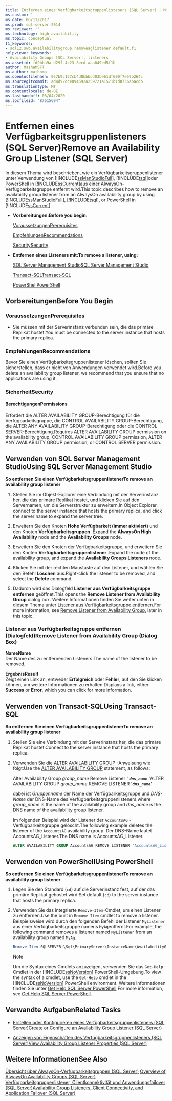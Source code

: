 ```yaml
---
title: Entfernen eines Verfügbarkeitsgruppenlisteners (SQL Server) | Microsoft-Dokumentation
ms.custom: ''
ms.date: 06/13/2017
ms.prod: sql-server-2014
ms.reviewer: ''
ms.technology: high-availability
ms.topic: conceptual
f1_keywords:
- sql12.swb.availabilitygroup.removeaglistener.default.f1
helpviewer_keywords:
- Availability Groups [SQL Server], listeners
ms.assetid: fd9bba9a-d29f-4c23-8ecd-aaa049ed5f1b
author: MashaMSFT
ms.author: mathoma
ms.openlocfilehash: 057b9c137cb4d8bbbdd03be61df600f7e59b264c
ms.sourcegitcommit: ad4d92dce894592a259721a1571b1d8736abacdb
ms.translationtype: MT
ms.contentlocale: de-DE
ms.lasthandoff: 08/04/2020
ms.locfileid: "87615604"
---
```

# <a name="remove-an-availability-group-listener-sql-server"></a><span data-ttu-id="4e7c0-102">Entfernen eines Verfügbarkeitsgruppenlisteners (SQL Server)</span><span class="sxs-lookup"><span data-stu-id="4e7c0-102">Remove an Availability Group Listener (SQL Server)</span></span>
  <span data-ttu-id="4e7c0-103">In diesem Thema wird beschrieben, wie ein Verfügbarkeitsgruppenlistener unter Verwendung von [!INCLUDE[ssManStudioFull](../../../includes/ssmanstudiofull-md.md)], [!INCLUDE[tsql](../../../includes/tsql-md.md)]oder PowerShell in [!INCLUDE[ssCurrent](../../../includes/sscurrent-md.md)]aus einer AlwaysOn-Verfügbarkeitsgruppe entfernt wird.</span><span class="sxs-lookup"><span data-stu-id="4e7c0-103">This topic describes how to remove an availability group listener from an AlwaysOn availability group by using [!INCLUDE[ssManStudioFull](../../../includes/ssmanstudiofull-md.md)], [!INCLUDE[tsql](../../../includes/tsql-md.md)], or PowerShell in [!INCLUDE[ssCurrent](../../../includes/sscurrent-md.md)].</span></span>  
  
-   <span data-ttu-id="4e7c0-104">**Vorbereitungen:**</span><span class="sxs-lookup"><span data-stu-id="4e7c0-104">**Before you begin:**</span></span>  
  
     [<span data-ttu-id="4e7c0-105">Voraussetzungen</span><span class="sxs-lookup"><span data-stu-id="4e7c0-105">Prerequisites</span></span>](#Prerequisites)  
  
     [<span data-ttu-id="4e7c0-106">Empfehlungen</span><span class="sxs-lookup"><span data-stu-id="4e7c0-106">Recommendations</span></span>](#Recommendations)  
  
     [<span data-ttu-id="4e7c0-107">Security</span><span class="sxs-lookup"><span data-stu-id="4e7c0-107">Security</span></span>](#Security)  
  
-   <span data-ttu-id="4e7c0-108">**Entfernen eines Listeners mit:**</span><span class="sxs-lookup"><span data-stu-id="4e7c0-108">**To remove a listener, using:**</span></span>  
  
     [<span data-ttu-id="4e7c0-109">SQL Server Management Studio</span><span class="sxs-lookup"><span data-stu-id="4e7c0-109">SQL Server Management Studio</span></span>](#SSMSProcedure)  
  
     [<span data-ttu-id="4e7c0-110">Transact-SQL</span><span class="sxs-lookup"><span data-stu-id="4e7c0-110">Transact-SQL</span></span>](#TsqlProcedure)  
  
     [<span data-ttu-id="4e7c0-111">PowerShell</span><span class="sxs-lookup"><span data-stu-id="4e7c0-111">PowerShell</span></span>](#PowerShellProcedure)  
  
##  <a name="before-you-begin"></a><a name="BeforeYouBegin"></a> <span data-ttu-id="4e7c0-112">Vorbereitungen</span><span class="sxs-lookup"><span data-stu-id="4e7c0-112">Before You Begin</span></span>  
  
###  <a name="prerequisites"></a><a name="Prerequisites"></a> <span data-ttu-id="4e7c0-113">Voraussetzungen</span><span class="sxs-lookup"><span data-stu-id="4e7c0-113">Prerequisites</span></span>  
  
-   <span data-ttu-id="4e7c0-114">Sie müssen mit der Serverinstanz verbunden sein, die das primäre Replikat hostet.</span><span class="sxs-lookup"><span data-stu-id="4e7c0-114">You must be connected to the server instance that hosts the primary replica.</span></span>  
  
###  <a name="recommendations"></a><a name="Recommendations"></a> <span data-ttu-id="4e7c0-115">Empfehlungen</span><span class="sxs-lookup"><span data-stu-id="4e7c0-115">Recommendations</span></span>  
 <span data-ttu-id="4e7c0-116">Bevor Sie einen Verfügbarkeitsgruppenlistener löschen, sollten Sie sicherstellen, dass er nicht von Anwendungen verwendet wird.</span><span class="sxs-lookup"><span data-stu-id="4e7c0-116">Before you delete an availability group listener, we recommend that you ensure that no applications are using it.</span></span>  
  
###  <a name="security"></a><a name="Security"></a> <span data-ttu-id="4e7c0-117">Sicherheit</span><span class="sxs-lookup"><span data-stu-id="4e7c0-117">Security</span></span>  
  
####  <a name="permissions"></a><a name="Permissions"></a> <span data-ttu-id="4e7c0-118">Berechtigungen</span><span class="sxs-lookup"><span data-stu-id="4e7c0-118">Permissions</span></span>  
 <span data-ttu-id="4e7c0-119">Erfordert die ALTER AVAILABILITY GROUP-Berechtigung für die Verfügbarkeitsgruppe, die CONTROL AVAILABILITY GROUP-Berechtigung, die ALTER ANY AVAILABILITY GROUP-Berechtigung oder die CONTROL SERVER-Berechtigung.</span><span class="sxs-lookup"><span data-stu-id="4e7c0-119">Requires ALTER AVAILABILITY GROUP permission on the availability group, CONTROL AVAILABILITY GROUP permission, ALTER ANY AVAILABILITY GROUP permission, or CONTROL SERVER permission.</span></span>  
  
##  <a name="using-sql-server-management-studio"></a><a name="SSMSProcedure"></a> <span data-ttu-id="4e7c0-120">Verwenden von SQL Server Management Studio</span><span class="sxs-lookup"><span data-stu-id="4e7c0-120">Using SQL Server Management Studio</span></span>  
 <span data-ttu-id="4e7c0-121">**So entfernen Sie einen Verfügbarkeitsgruppenlistener**</span><span class="sxs-lookup"><span data-stu-id="4e7c0-121">**To remove an availability group listener**</span></span>  
  
1.  <span data-ttu-id="4e7c0-122">Stellen Sie im Objekt-Explorer eine Verbindung mit der Serverinstanz her, die das primäre Replikat hostet, und klicken Sie auf den Servernamen, um die Serverstruktur zu erweitern.</span><span class="sxs-lookup"><span data-stu-id="4e7c0-122">In Object Explorer, connect to the server instance that hosts the primary replica, and click the server name to expand the server tree.</span></span>  
  
2.  <span data-ttu-id="4e7c0-123">Erweitern Sie den Knoten **Hohe Verfügbarkeit (immer aktiviert)** und den Knoten **Verfügbarkeitsgruppen** .</span><span class="sxs-lookup"><span data-stu-id="4e7c0-123">Expand the **AlwaysOn High Availability** node and the **Availability Groups** node.</span></span>  
  
3.  <span data-ttu-id="4e7c0-124">Erweitern Sie den Knoten der Verfügbarkeitsgruppe, und erweitern Sie den Knoten **Verfügbarkeitsgruppenlistener** .</span><span class="sxs-lookup"><span data-stu-id="4e7c0-124">Expand the node of the availability group, and expand the **Availability Groups Listeners** node.</span></span>  
  
4.  <span data-ttu-id="4e7c0-125">Klicken Sie mit der rechten Maustaste auf den Listener, und wählen Sie den Befehl **Löschen** aus.</span><span class="sxs-lookup"><span data-stu-id="4e7c0-125">Right-click the listener to be removed, and select the **Delete** command.</span></span>  
  
5.  <span data-ttu-id="4e7c0-126">Dadurch wird das Dialogfeld **Listener aus Verfügbarkeitsgruppe entfernen** geöffnet.</span><span class="sxs-lookup"><span data-stu-id="4e7c0-126">This opens the **Remove Listener from Availability Group** dialog box.</span></span> <span data-ttu-id="4e7c0-127">Weitere Informationen finden Sie weiter unten in diesem Thema unter [Listener aus Verfügbarkeitsgruppe entfernen](#AgListenerPropertiesDialog).</span><span class="sxs-lookup"><span data-stu-id="4e7c0-127">For more information, see [Remove Listener from Availability Group](#AgListenerPropertiesDialog), later in this topic.</span></span>  
  
###  <a name="remove-listener-from-availability-group-dialog-box"></a><a name="AgListenerPropertiesDialog"></a> <span data-ttu-id="4e7c0-128">Listener aus Verfügbarkeitsgruppe entfernen (Dialogfeld)</span><span class="sxs-lookup"><span data-stu-id="4e7c0-128">Remove Listener from Availability Group (Dialog Box)</span></span>  
 <span data-ttu-id="4e7c0-129">**Name**</span><span class="sxs-lookup"><span data-stu-id="4e7c0-129">**Name**</span></span>  
 <span data-ttu-id="4e7c0-130">Der Name des zu entfernenden Listeners.</span><span class="sxs-lookup"><span data-stu-id="4e7c0-130">The name of the listener to be removed.</span></span>  
  
 <span data-ttu-id="4e7c0-131">**Ergebnis**</span><span class="sxs-lookup"><span data-stu-id="4e7c0-131">**Result**</span></span>  
 <span data-ttu-id="4e7c0-132">Zeigt einen Link an, entweder **Erfolgreich** oder **Fehler**, auf den Sie klicken können, um weitere Informationen zu erhalten.</span><span class="sxs-lookup"><span data-stu-id="4e7c0-132">Displays a link, either **Success** or **Error**, which you can click for more information.</span></span>  
  
##  <a name="using-transact-sql"></a><a name="TsqlProcedure"></a> <span data-ttu-id="4e7c0-133">Verwenden von Transact-SQL</span><span class="sxs-lookup"><span data-stu-id="4e7c0-133">Using Transact-SQL</span></span>  
 <span data-ttu-id="4e7c0-134">**So entfernen Sie einen Verfügbarkeitsgruppenlistener**</span><span class="sxs-lookup"><span data-stu-id="4e7c0-134">**To remove an availability group listener**</span></span>  
  
1.  <span data-ttu-id="4e7c0-135">Stellen Sie eine Verbindung mit der Serverinstanz her, die das primäre Replikat hostet.</span><span class="sxs-lookup"><span data-stu-id="4e7c0-135">Connect to the server instance that hosts the primary replica.</span></span>  
  
2.  <span data-ttu-id="4e7c0-136">Verwenden Sie die [ALTER AVAILABILITY GROUP](/sql/t-sql/statements/alter-availability-group-transact-sql) -Anweisung wie folgt:</span><span class="sxs-lookup"><span data-stu-id="4e7c0-136">Use the [ALTER AVAILABILITY GROUP](/sql/t-sql/statements/alter-availability-group-transact-sql) statement, as follows:</span></span>  
  
     <span data-ttu-id="4e7c0-137">Alter Availability Group *group_name* Remove Listener **' *`dns_name`* '**</span><span class="sxs-lookup"><span data-stu-id="4e7c0-137">ALTER AVAILABILITY GROUP *group_name* REMOVE LISTENER **'*`dns_name`*'**</span></span>  
  
     <span data-ttu-id="4e7c0-138">dabei ist *Gruppenname* der Name der Verfügbarkeitsgruppe und *DNS-Name* der DNS-Name des Verfügbarkeitsgruppenlisteners.</span><span class="sxs-lookup"><span data-stu-id="4e7c0-138">where *group_name* is the name of the availability group and *dns_name* is the DNS name of the availability group listener.</span></span>  
  
     <span data-ttu-id="4e7c0-139">Im folgenden Beispiel wird der Listener der `AccountsAG` -Verfügbarkeitsgruppe gelöscht.</span><span class="sxs-lookup"><span data-stu-id="4e7c0-139">The following example deletes the listener of the `AccountsAG` availability group.</span></span> <span data-ttu-id="4e7c0-140">Der DNS-Name lautet AccountsAG_Listener.</span><span class="sxs-lookup"><span data-stu-id="4e7c0-140">The DNS name is AccountsAG_Listener.</span></span>  
  
    ```sql
    ALTER AVAILABILITY GROUP AccountsAG REMOVE LISTENER 'AccountsAG_Listener';  
    ```  
  
##  <a name="using-powershell"></a><a name="PowerShellProcedure"></a> <span data-ttu-id="4e7c0-141">Verwenden von PowerShell</span><span class="sxs-lookup"><span data-stu-id="4e7c0-141">Using PowerShell</span></span>  
 <span data-ttu-id="4e7c0-142">**So entfernen Sie einen Verfügbarkeitsgruppenlistener**</span><span class="sxs-lookup"><span data-stu-id="4e7c0-142">**To remove an availability group listener**</span></span>  
  
1.  <span data-ttu-id="4e7c0-143">Legen Sie den Standard (`cd`) auf die Serverinstanz fest, auf der das primäre Replikat gehostet wird.</span><span class="sxs-lookup"><span data-stu-id="4e7c0-143">Set default (`cd`) to the server instance that hosts the primary replica.</span></span>  
  
2.  <span data-ttu-id="4e7c0-144">Verwenden Sie das integrierte `Remove-Item`-Cmdlet, um einen Listener zu entfernen.</span><span class="sxs-lookup"><span data-stu-id="4e7c0-144">Use the built in `Remove-Item` cmdlet to remove a listener.</span></span> <span data-ttu-id="4e7c0-145">Beispielsweise wird durch den folgenden Befehl der Listener `MyListener` aus einer Verfügbarkeitsgruppe namens `MyAg`entfernt.</span><span class="sxs-lookup"><span data-stu-id="4e7c0-145">For example, the following command removes a listener named `MyListener` from an availability group named `MyAg`.</span></span>  
  
    ```powershell
    Remove-Item SQLSERVER:\Sql\PrimaryServer\InstanceName\AvailabilityGroups\MyAg\AGListeners\MyListener  
    ```  
  
    > [!NOTE]  
    >  <span data-ttu-id="4e7c0-146">Um die Syntax eines Cmdlets anzuzeigen, verwenden Sie das `Get-Help`-Cmdlet in der [!INCLUDE[ssNoVersion](../../../includes/ssnoversion-md.md)] PowerShell-Umgebung.</span><span class="sxs-lookup"><span data-stu-id="4e7c0-146">To view the syntax of a cmdlet, use the `Get-Help` cmdlet in the [!INCLUDE[ssNoVersion](../../../includes/ssnoversion-md.md)] PowerShell environment.</span></span> <span data-ttu-id="4e7c0-147">Weitere Informationen finden Sie unter [Get Help SQL Server PowerShell](../../../powershell/sql-server-powershell.md).</span><span class="sxs-lookup"><span data-stu-id="4e7c0-147">For more information, see [Get Help SQL Server PowerShell](../../../powershell/sql-server-powershell.md).</span></span>  
  
##  <a name="related-tasks"></a><a name="RelatedTasks"></a> <span data-ttu-id="4e7c0-148">Verwandte Aufgaben</span><span class="sxs-lookup"><span data-stu-id="4e7c0-148">Related Tasks</span></span>  
  
-   [<span data-ttu-id="4e7c0-149">Erstellen oder Konfigurieren eines Verfügbarkeitsgruppenlisteners &#40;SQL Server&#41;</span><span class="sxs-lookup"><span data-stu-id="4e7c0-149">Create or Configure an Availability Group Listener &#40;SQL Server&#41;</span></span>](create-or-configure-an-availability-group-listener-sql-server.md)  
  
-   [<span data-ttu-id="4e7c0-150">Anzeigen von Eigenschaften des Verfügbarkeitsgruppenlisteners &#40;SQL Server&#41;</span><span class="sxs-lookup"><span data-stu-id="4e7c0-150">View Availability Group Listener Properties &#40;SQL Server&#41;</span></span>](view-availability-group-listener-properties-sql-server.md)  
  
## <a name="see-also"></a><span data-ttu-id="4e7c0-151">Weitere Informationen</span><span class="sxs-lookup"><span data-stu-id="4e7c0-151">See Also</span></span>  
 <span data-ttu-id="4e7c0-152">[Übersicht über AlwaysOn-Verfügbarkeitsgruppen &#40;SQL Server&#41;](overview-of-always-on-availability-groups-sql-server.md) </span><span class="sxs-lookup"><span data-stu-id="4e7c0-152">[Overview of AlwaysOn Availability Groups &#40;SQL Server&#41;](overview-of-always-on-availability-groups-sql-server.md) </span></span>  
 [<span data-ttu-id="4e7c0-153">Verfügbarkeitsgruppenlistener, Clientkonnektivität und Anwendungsfailover &#40;SQL Server&#41;</span><span class="sxs-lookup"><span data-stu-id="4e7c0-153">Availability Group Listeners, Client Connectivity, and Application Failover &#40;SQL Server&#41;</span></span>](../../listeners-client-connectivity-application-failover.md)  
